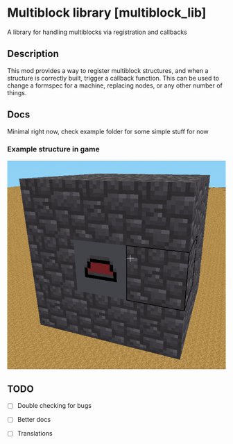 # Multiblock library [multiblock\_lib]

A library for handling multiblocks via registration and callbacks

## Description
This mod provides a way to register multiblock structures, and when a structure is correctly built, trigger a callback function. This can be used to change a formspec for a machine, replacing nodes, or any other number of things.

## Docs
Minimal right now, check example folder for some simple stuff for now

### Example structure in game
![multiblock\_lib](https://github.com/Mindcool25/multiblock_lib/blob/main/examples/big_furnace.png)

## TODO
- [ ] Double checking for bugs
- [ ] Better docs
- [ ] Translations


